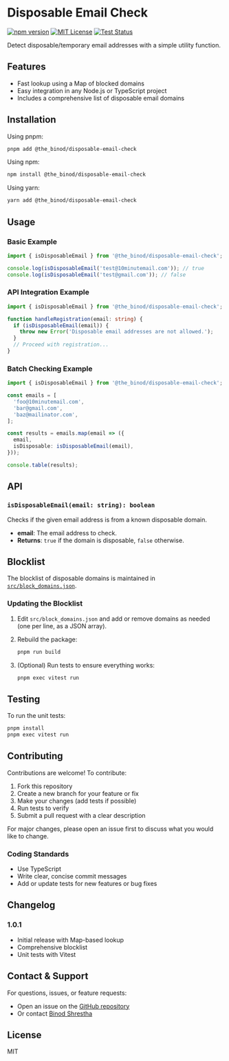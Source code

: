# Disposable Email Check

[![npm version](https://img.shields.io/npm/v/@the_binod/disposable-email-check.svg)](https://www.npmjs.com/package/@the_binod/disposable-email-check)
[![MIT License](https://img.shields.io/badge/license-MIT-blue.svg)](LICENSE)
[![Test Status](https://img.shields.io/badge/tests-passing-brightgreen.svg)](#testing)

Detect disposable/temporary email addresses with a simple utility function.

## Features

- Fast lookup using a Map of blocked domains
- Easy integration in any Node.js or TypeScript project
- Includes a comprehensive list of disposable email domains

## Installation

Using pnpm:

```sh
pnpm add @the_binod/disposable-email-check
```

Using npm:

```sh
npm install @the_binod/disposable-email-check
```

Using yarn:

```sh
yarn add @the_binod/disposable-email-check
```

## Usage

### Basic Example

```ts
import { isDisposableEmail } from '@the_binod/disposable-email-check';

console.log(isDisposableEmail('test@10minutemail.com')); // true
console.log(isDisposableEmail('test@gmail.com')); // false
```

### API Integration Example

```ts
import { isDisposableEmail } from '@the_binod/disposable-email-check';

function handleRegistration(email: string) {
  if (isDisposableEmail(email)) {
    throw new Error('Disposable email addresses are not allowed.');
  }
  // Proceed with registration...
}
```

### Batch Checking Example

```ts
import { isDisposableEmail } from '@the_binod/disposable-email-check';

const emails = [
  'foo@10minutemail.com',
  'bar@gmail.com',
  'baz@mailinator.com',
];

const results = emails.map(email => ({
  email,
  isDisposable: isDisposableEmail(email),
}));

console.table(results);
```

## API

### `isDisposableEmail(email: string): boolean`

Checks if the given email address is from a known disposable domain.

- **email**: The email address to check.
- **Returns**: `true` if the domain is disposable, `false` otherwise.

## Blocklist

The blocklist of disposable domains is maintained in [`src/block_domains.json`](src/block_domains.json).

### Updating the Blocklist

1. Edit `src/block_domains.json` and add or remove domains as needed (one per line, as a JSON array).
2. Rebuild the package:

   ```sh
   pnpm run build
   ```

3. (Optional) Run tests to ensure everything works:

   ```sh
   pnpm exec vitest run
   ```

## Testing

To run the unit tests:

```sh
pnpm install
pnpm exec vitest run
```

## Contributing

Contributions are welcome! To contribute:

1. Fork this repository
2. Create a new branch for your feature or fix
3. Make your changes (add tests if possible)
4. Run tests to verify
5. Submit a pull request with a clear description

For major changes, please open an issue first to discuss what you would like to change.

### Coding Standards

- Use TypeScript
- Write clear, concise commit messages
- Add or update tests for new features or bug fixes

## Changelog

### 1.0.1

- Initial release with Map-based lookup
- Comprehensive blocklist
- Unit tests with Vitest

## Contact & Support

For questions, issues, or feature requests:

- Open an issue on the [GitHub repository](https://github.com/thebinod/disposable-email-check)
- Or contact [Binod Shrestha](mailto:@gmail.com)

## License

MIT
